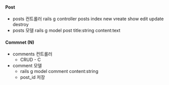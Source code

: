 #### Post

* posts 컨트롤러 rails g controller posts index new vreate show edit update destroy 
* posts 모델 rails g model post title:string content:text

 #### Commnet (N)

* comments 컨트롤러
  * CRUD - C
* comment 모델
  * rails g model comment content:string
  * post_id 저장